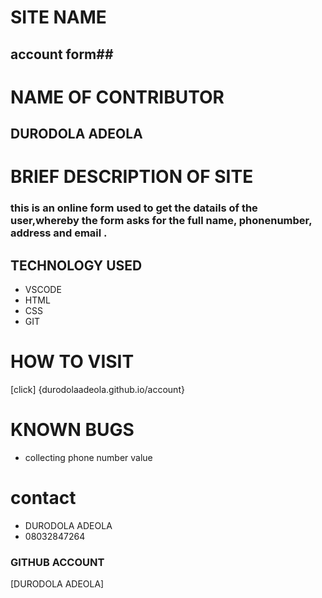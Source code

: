 # SITE NAME #
## account form##
# NAME OF CONTRIBUTOR #
## DURODOLA ADEOLA ##
# BRIEF DESCRIPTION OF SITE #
### this is an online form used to get the datails of the user,whereby the form asks for the full name, phonenumber, address and email .
## TECHNOLOGY USED 
* VSCODE
* HTML
* CSS
* GIT

# HOW TO VISIT
[click] {durodolaadeola.github.io/account}


# KNOWN BUGS
* collecting phone number value

# contact #
 * DURODOLA ADEOLA
 * 08032847264
 ### GITHUB ACCOUNT
 [DURODOLA ADEOLA]
